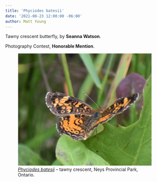```yaml
---
title: 'Phyciodes batesii'
date: '2021-08-23 12:00:00 -06:00'
author: Matt Young
---
```


Tawny crescent butterfly, by **Seanna Watson**.

Photography Contest, **Honorable Mention**.


<figure>
<img src="/uploads/2021/Watson_Seanna_Phyciodes_batesii.jpg" alt=" Tawny crescent butterfly"/>
<figcaption>
<a href="https://www.cbif.gc.ca/eng/species-bank/butterflies-of-canada/tawny-crescent/?id=1370403265789"><i>Phyciodes batesii</i></a> – tawny crescent, Neys Provincial Park, Ontario.
</figcaption> 
</figure>
